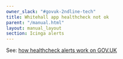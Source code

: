 ```yaml
---
owner_slack: "#govuk-2ndline-tech"
title: Whitehall app healthcheck not ok
parent: "/manual.html"
layout: manual_layout
section: Icinga alerts
---
```


See: [how healthcheck alerts work on GOV.UK](app-healthcheck-not-ok.html)
